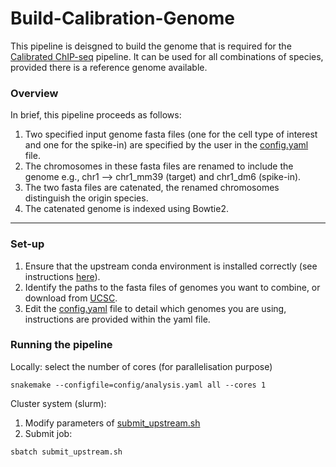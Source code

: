 # Build-Calibration-Genome

This pipeline is deisgned to build the genome that is required for the [Calibrated ChIP-seq](https://github.com/Genome-Function-Initiative-Oxford/UpStreamPipeline/tree/main/genetics/ChIP-Seq-Calibrated) pipeline.  It can be used for all combinations of species, provided there is a reference genome available.

### Overview
In brief, this pipeline proceeds as follows:
1. Two specified input genome fasta files (one for the cell type of interest and one for the spike-in) are specified by the user in the [config.yaml](https://github.com/Genome-Function-Initiative-Oxford/UpStreamPipeline/tree/main/Build-Calibration-Genome/config/config.yaml) file.
2. The chromosomes in these fasta files are renamed to include the genome e.g., chr1 --> chr1_mm39 (target) and chr1_dm6 (spike-in).
3. The two fasta files are catenated, the renamed chromosomes distinguish the origin species.
4. The catenated genome is indexed using Bowtie2.

***

### Set-up
1. Ensure that the upstream conda environment is installed correctly (see instructions [here](https://github.com/Genome-Function-Initiative-Oxford/UpStreamPipeline)).
2. Identify the paths to the fasta files of genomes you want to combine, or download from [UCSC](https://hgdownload.soe.ucsc.edu/downloads.html).
3. Edit the [config.yaml](https://github.com/Genome-Function-Initiative-Oxford/UpStreamPipeline/tree/main/genetics/Build-Calibration-Genome/config.yaml) file to detail which genomes you are using, instructions are provided within the yaml file. 

### Running the pipeline
Locally: select the number of cores (for parallelisation purpose)
```
snakemake --configfile=config/analysis.yaml all --cores 1
```
Cluster system (slurm):
1. Modify parameters of [submit_upstream.sh](https://github.com/Genome-Function-Initiative-Oxford/UpStreamPipeline/tree/main/genetics/Build-Calibration-Genome/submit_upstream.sh)
2. Submit job:
```
sbatch submit_upstream.sh
```

